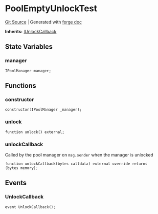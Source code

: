 # PoolEmptyUnlockTest
[Git Source](https://github.com/Uniswap/docs/blob/1141642f8ba4665a50660886a8a8401526677045/src/test/PoolEmptyUnlockTest.sol)
| Generated with [forge doc](https://book.getfoundry.sh/reference/forge/forge-doc)

**Inherits:**
[IUnlockCallback](/src/interfaces/callback/IUnlockCallback.sol/interface.IUnlockCallback.md)


## State Variables
### manager

```solidity
IPoolManager manager;
```


## Functions
### constructor


```solidity
constructor(IPoolManager _manager);
```

### unlock


```solidity
function unlock() external;
```

### unlockCallback

Called by the pool manager on `msg.sender` when the manager is unlocked


```solidity
function unlockCallback(bytes calldata) external override returns (bytes memory);
```

## Events
### UnlockCallback

```solidity
event UnlockCallback();
```

